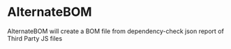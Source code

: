 # AlternateBOM
AlternateBOM will create a BOM file from dependency-check json report of Third Party JS files
